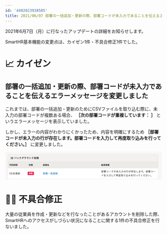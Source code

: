 ```yaml
---
id: '4402023938585'
title: 2021/06/07 部署の一括追加・更新の際、部署コードが未入力であることを伝えるエラーメッセージを変更しました 他1件
---
```

2021年6月7日（月）に行なったアップデートの詳細をお知らせします。

SmartHR基本機能の変更点は、カイゼン1件・不具合修正1件でした。

# 📈 カイゼン

## 部署の一括追加・更新の際、部署コードが未入力であることを伝えるエラーメッセージを変更しました

これまでは、部署の一括追加・更新のためにCSVファイルを取り込む際に、未入力の部署コードが複数ある場合、 **［次の部署コードが重複しています： ］** というエラーメッセージを表示していました。

しかし、エラーの内容がわかりにくかったため、内容を明確にするため **［部署コードが未入力の行が存在します。部署コードを入力して再度取り込みを行ってください。］** に変更しました。

![](./__________2021-06-08_13_57_42.png)

# 👨‍⚕️ 不具合修正

大量の従業員を作成・更新などを行なったことがあるアカウントを削除した際、SmartHRへのアクセスがしづらい状況になることに関する1件の不具合修正を行ないました。
